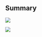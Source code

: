 
## Summary 

![](https://wakatime.com/badge/user/991e1399-527e-46c4-8b32-48c367de7bf1.svg?text=code+time) 

![](https://wakatime.com/share/@ahmad_ali14/6934a0ca-654d-4d41-978d-04ed7830fe28.svg)
